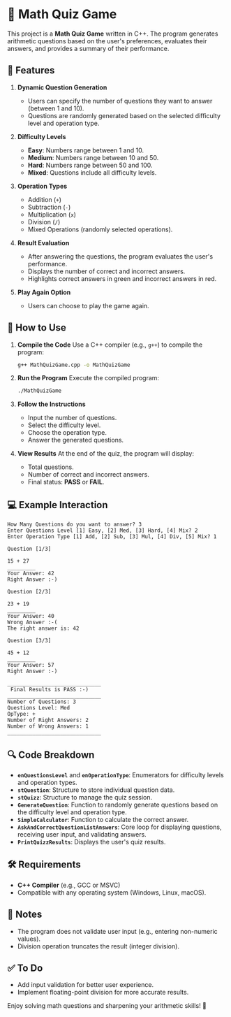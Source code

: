 #                         🧠   Math Quiz Game

This project is a **Math Quiz Game** written in C++. The program generates arithmetic questions based on the user's preferences, evaluates their answers, and provides a summary of their performance.

## 🚀 Features

1. **Dynamic Question Generation**
   - Users can specify the number of questions they want to answer (between 1 and 10).
   - Questions are randomly generated based on the selected difficulty level and operation type.

2. **Difficulty Levels**
   - **Easy**: Numbers range between 1 and 10.
   - **Medium**: Numbers range between 10 and 50.
   - **Hard**: Numbers range between 50 and 100.
   - **Mixed**: Questions include all difficulty levels.

3. **Operation Types**
   - Addition (`+`)
   - Subtraction (`-`)
   - Multiplication (`x`)
   - Division (`/`)
   - Mixed Operations (randomly selected operations).

4. **Result Evaluation**
   - After answering the questions, the program evaluates the user's performance.
   - Displays the number of correct and incorrect answers.
   - Highlights correct answers in green and incorrect answers in red.

5. **Play Again Option**
   - Users can choose to play the game again.

## 📜  How to Use

1. **Compile the Code**
   Use a C++ compiler (e.g., `g++`) to compile the program:
   
   ```bash
   g++ MathQuizGame.cpp -o MathQuizGame
   ```
   
2. **Run the Program**
   Execute the compiled program:
   ```bash
   ./MathQuizGame
   ```

3. **Follow the Instructions**
   - Input the number of questions.
   - Select the difficulty level.
   - Choose the operation type.
   - Answer the generated questions.

4. **View Results**
   At the end of the quiz, the program will display:
   - Total questions.
   - Number of correct and incorrect answers.
   - Final status: **PASS** or **FAIL**.

## 💻 Example Interaction

```
How Many Questions do you want to answer? 3
Enter Questions Level [1] Easy, [2] Med, [3] Hard, [4] Mix? 2
Enter Operation Type [1] Add, [2] Sub, [3] Mul, [4] Div, [5] Mix? 1

Question [1/3]

15 + 27
_________
Your Answer: 42
Right Answer :-)

Question [2/3]

23 + 19
_________
Your Answer: 40
Wrong Answer :-(
The right answer is: 42

Question [3/3]

45 + 12
_________
Your Answer: 57
Right Answer :-)

______________________________
 Final Results is PASS :-)
______________________________
Number of Questions: 3
Questions Level: Med
OpType: +
Number of Right Answers: 2
Number of Wrong Answers: 1
______________________________
```

## 🔍  Code Breakdown

- **`enQuestionsLevel`** and **`enOperationType`**: Enumerators for difficulty levels and operation types.
- **`stQuestion`**: Structure to store individual question data.
- **`stQuizz`**: Structure to manage the quiz session.
- **`GenerateQuestion`**: Function to randomly generate questions based on the difficulty level and operation type.
- **`SimpleCalculator`**: Function to calculate the correct answer.
- **`AskAndCorrectQuestionListAnswers`**: Core loop for displaying questions, receiving user input, and validating answers.
- **`PrintQuizzResults`**: Displays the user's quiz results.

## 🛠️  Requirements

- **C++ Compiler** (e.g., GCC or MSVC)
- Compatible with any operating system (Windows, Linux, macOS).

## 📝 Notes

- The program does not validate user input (e.g., entering non-numeric values).
- Division operation truncates the result (integer division).

## ✅ To Do

- Add input validation for better user experience.
- Implement floating-point division for more accurate results.



Enjoy solving math questions and sharpening your arithmetic skills! 🚀